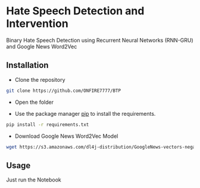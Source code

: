 # Hate Speech Detection and Intervention 
Binary Hate Speech Detection using Recurrent Neural Networks (RNN-GRU) and Google News Word2Vec

## Installation
* Clone the repository

```bash
git clone https://github.com/ONFIRE7777/BTP
```

* Open the folder

* Use the package manager [pip](https://pip.pypa.io/en/stable/) to install the requirements.

```bash
pip install -r requirements.txt
```

* Download Google News Word2Vec Model

```bash
wget https://s3.amazonaws.com/dl4j-distribution/GoogleNews-vectors-negative300.bin.gz
```

## Usage
Just run the Notebook
